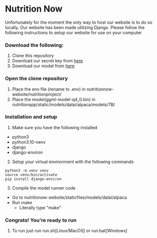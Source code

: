 # Nutrition Now

Unfortunately for the moment the only way to host our website is to do so locally. Our website has been made utilizing Django. Please follow the following instructions to setup our website for use on your computer

### Download the following:
1. Clone this repository
2. Download our secret key from [here](https://drive.google.com/file/d/1SDcU2lSzQFbVrcB-w9xvu04spPzh3Oab/view?usp=sharing)
3. Download our model from [here](https://drive.google.com/file/d/1mYde9TVIpSo6sb2iU9VQdUuB8l4KAvZJ/view?usp=sharing)

### Open the clone repository
1. Place the env file (rename to .env) in nutritionnow-website/nutritionproject/
2. Place the model(ggml-model-q4_0.bin) in nutritionapp/static/models/dalai/alpaca/models/7B/

### Installation and setup
1. Make sure you have the following installed
- python3
- python3.10-venv
- django
- django-environ
2. Setup your virtual environment with the following commands
```
python3 -m venv venv
source venv/bin/activate
pip install django-environ
```
3. Compile the model runner code
- Go to nutritionow-website/staticfiles/models/dalai/alpaca
- Run make
    - Literally type "make"

### Congrats! You're ready to run
1. To run just run run.sh[Linux/MacOS] or run.bat[Windows]